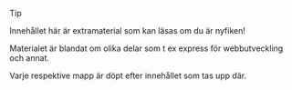 >[!TIP]
> Innehållet här är extramaterial som kan läsas om du är nyfiken!
>
> Materialet är blandat om olika delar som t ex express för webbutveckling och annat.
>
> Varje respektive mapp är döpt efter innehållet som tas upp där.

